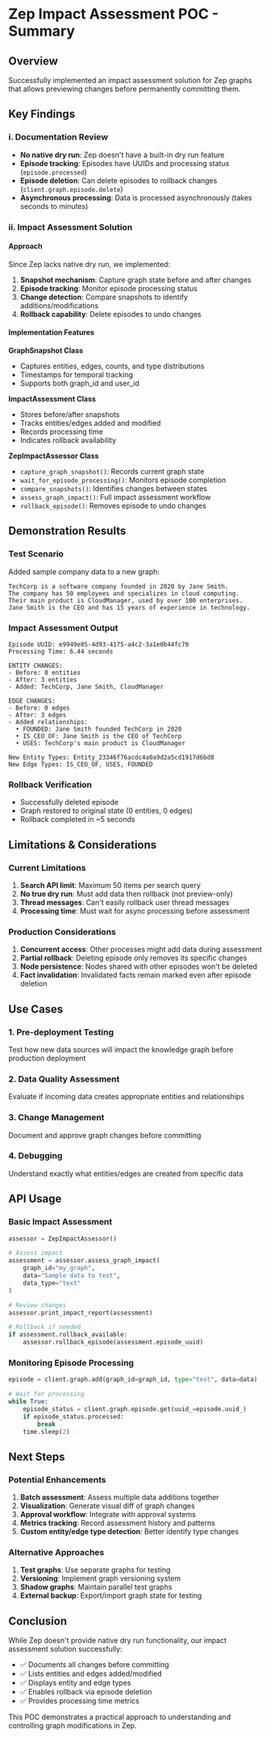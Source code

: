 # Zep Impact Assessment POC - Summary

## Overview
Successfully implemented an impact assessment solution for Zep graphs that allows previewing changes before permanently committing them.

## Key Findings

### i. Documentation Review
- **No native dry run**: Zep doesn't have a built-in dry run feature
- **Episode tracking**: Episodes have UUIDs and processing status (`episode.processed`)
- **Episode deletion**: Can delete episodes to rollback changes (`client.graph.episode.delete`)
- **Asynchronous processing**: Data is processed asynchronously (takes seconds to minutes)

### ii. Impact Assessment Solution

#### Approach
Since Zep lacks native dry run, we implemented:
1. **Snapshot mechanism**: Capture graph state before and after changes
2. **Episode tracking**: Monitor episode processing status
3. **Change detection**: Compare snapshots to identify additions/modifications
4. **Rollback capability**: Delete episodes to undo changes

#### Implementation Features

**GraphSnapshot Class**
- Captures entities, edges, counts, and type distributions
- Timestamps for temporal tracking
- Supports both graph_id and user_id

**ImpactAssessment Class**
- Stores before/after snapshots
- Tracks entities/edges added and modified
- Records processing time
- Indicates rollback availability

**ZepImpactAssessor Class**
- `capture_graph_snapshot()`: Records current graph state
- `wait_for_episode_processing()`: Monitors episode completion
- `compare_snapshots()`: Identifies changes between states
- `assess_graph_impact()`: Full impact assessment workflow
- `rollback_episode()`: Removes episode to undo changes

## Demonstration Results

### Test Scenario
Added sample company data to a new graph:
```
TechCorp is a software company founded in 2020 by Jane Smith.
The company has 50 employees and specializes in cloud computing.
Their main product is CloudManager, used by over 100 enterprises.
Jane Smith is the CEO and has 15 years of experience in technology.
```

### Impact Assessment Output
```
Episode UUID: e9949e85-4d93-4175-a4c2-3a1e0b44fc70
Processing Time: 6.44 seconds

ENTITY CHANGES:
- Before: 0 entities
- After: 3 entities
- Added: TechCorp, Jane Smith, CloudManager

EDGE CHANGES:
- Before: 0 edges  
- After: 3 edges
- Added relationships:
  • FOUNDED: Jane Smith founded TechCorp in 2020
  • IS_CEO_OF: Jane Smith is the CEO of TechCorp
  • USES: TechCorp's main product is CloudManager

New Entity Types: Entity_23346f76acdc4a0a9d2a5cd1917d6bd8
New Edge Types: IS_CEO_OF, USES, FOUNDED
```

### Rollback Verification
- Successfully deleted episode
- Graph restored to original state (0 entities, 0 edges)
- Rollback completed in ~5 seconds

## Limitations & Considerations

### Current Limitations
1. **Search API limit**: Maximum 50 items per search query
2. **No true dry run**: Must add data then rollback (not preview-only)
3. **Thread messages**: Can't easily rollback user thread messages
4. **Processing time**: Must wait for async processing before assessment

### Production Considerations
1. **Concurrent access**: Other processes might add data during assessment
2. **Partial rollback**: Deleting episode only removes its specific changes
3. **Node persistence**: Nodes shared with other episodes won't be deleted
4. **Fact invalidation**: Invalidated facts remain marked even after episode deletion

## Use Cases

### 1. Pre-deployment Testing
Test how new data sources will impact the knowledge graph before production deployment

### 2. Data Quality Assessment
Evaluate if incoming data creates appropriate entities and relationships

### 3. Change Management
Document and approve graph changes before committing

### 4. Debugging
Understand exactly what entities/edges are created from specific data

## API Usage

### Basic Impact Assessment
```python
assessor = ZepImpactAssessor()

# Assess impact
assessment = assessor.assess_graph_impact(
    graph_id="my_graph",
    data="Sample data to test",
    data_type="text"
)

# Review changes
assessor.print_impact_report(assessment)

# Rollback if needed
if assessment.rollback_available:
    assessor.rollback_episode(assessment.episode_uuid)
```

### Monitoring Episode Processing
```python
episode = client.graph.add(graph_id=graph_id, type="text", data=data)

# Wait for processing
while True:
    episode_status = client.graph.episode.get(uuid_=episode.uuid_)
    if episode_status.processed:
        break
    time.sleep(2)
```

## Next Steps

### Potential Enhancements
1. **Batch assessment**: Assess multiple data additions together
2. **Visualization**: Generate visual diff of graph changes
3. **Approval workflow**: Integrate with approval systems
4. **Metrics tracking**: Record assessment history and patterns
5. **Custom entity/edge type detection**: Better identify type changes

### Alternative Approaches
1. **Test graphs**: Use separate graphs for testing
2. **Versioning**: Implement graph versioning system
3. **Shadow graphs**: Maintain parallel test graphs
4. **External backup**: Export/import graph state for testing

## Conclusion

While Zep doesn't provide native dry run functionality, our impact assessment solution successfully:
- ✅ Documents all changes before committing
- ✅ Lists entities and edges added/modified
- ✅ Displays entity and edge types
- ✅ Enables rollback via episode deletion
- ✅ Provides processing time metrics

This POC demonstrates a practical approach to understanding and controlling graph modifications in Zep.